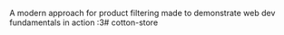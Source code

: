 A modern approach for product filtering made to demonstrate web dev fundamentals in action :3#   c o t t o n - s t o r e  
 